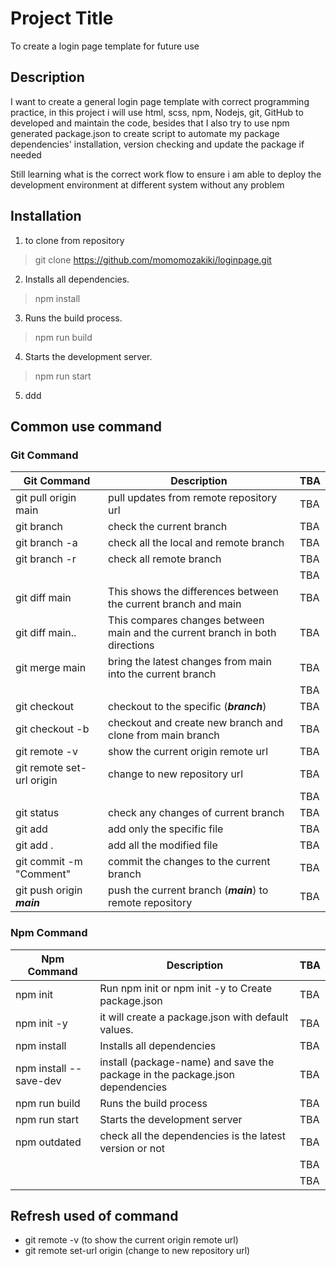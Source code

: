 # Project Title 
To create a login page template for future use

## Description 
I want to create a general login page template with correct programming practice,
in this project i will use html, scss, npm, Nodejs, git, GitHub to developed and maintain the code,
besides that I also try to use npm generated package.json to create script to automate my 
package dependencies' installation, version checking and update the package if needed

Still learning what is the correct work flow to ensure i am able to deploy the 
development environment at different system without any problem

## Installation 
1. to clone from repository
> git clone https://github.com/momomozakiki/loginpage.git

2. Installs all dependencies.
> npm install

3. Runs the build process.
> npm run build

4. Starts the development server.
> npm run start

5. ddd



## Common use command
### Git Command
| Git Command                                    | Description                                                                  | TBA  |
|------------------------------------------------|------------------------------------------------------------------------------|------|
| git pull origin main                           | pull updates from remote repository url                                      | TBA  |
| git branch                                     | check the current branch                                                     | TBA  |
| git branch -a                                  | check all the local and remote branch                                        | TBA  |
| git branch -r                                  | check all remote branch                                                      | TBA  |
|                                                |                                                                              | TBA  |
| git diff main                                  | This shows the differences between the current branch and main               | TBA  |
| git diff main..<current-branch>                | This compares changes between main and the current branch in both directions | TBA  |
| git merge main                                 | bring the latest changes from main into the current branch                   | TBA  |
|                                                |                                                                              | TBA  |
| git checkout <branch-name>                     | checkout to the specific (***branch***)                                      | TBA  |
| git checkout -b <new-branch>                   | checkout and create new branch and clone from main branch                    | TBA  |
| git remote -v                                  | show the current origin remote url                                           | TBA  |
| git remote set-url origin <new-repository-url> | change to new repository url                                                 | TBA  |
|                                                |                                                                              | TBA  |
| git status                                     | check any changes of current branch                                          | TBA  |
| git add <file>                                 | add only the specific file                                                   | TBA  |
| git add .                                      | add all the modified file                                                    | TBA  |
| git commit -m "Comment"                        | commit the changes to the current branch                                     | TBA  |
| git push origin ***main***                     | push the current branch (***main***) to remote repository                    | TBA  |

### Npm Command
| Npm Command                           | Description                                                                  | TBA  |
|---------------------------------------|------------------------------------------------------------------------------|------|
| npm init                              | Run npm init or npm init -y to Create package.json                           | TBA  |
| npm init -y                           | it will create a package.json with default values.                           | TBA  |
| npm install                           | Installs all dependencies                                                    | TBA  |
| npm install <package-name> --save-dev | install (package-name) and save the package in the package.json dependencies | TBA  |
| npm run build                         | Runs the build process                                                       | TBA  |
| npm run start                         | Starts the development server                                                | TBA  |
| npm outdated                          | check all the dependencies is the latest version or not                      | TBA  |
|                                       |                                                                              | TBA  |
|                                       |                                                                              | TBA  |


## Refresh used of command
- git remote -v (to show the current origin remote url)
- git remote set-url origin <new-repository-url>  (change to new repository url)


